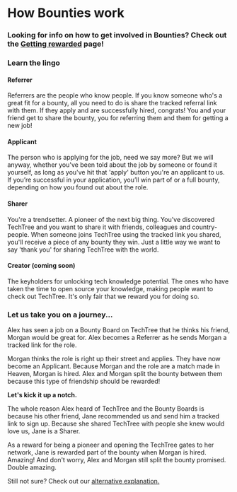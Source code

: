 # How Bounties work

### **Looking for info on how to get involved in Bounties? Check out the** [**Getting rewarded**](../getting-rewarded.md) **page!**

### **Learn the lingo**

#### **Referrer**

Referrers are the people who know people. If you know someone who's a great fit for a bounty, all you need to do is share the tracked referral link with them. If they apply and are successfully hired, congrats! You and your friend get to share the bounty, you for referring them and them for getting a new job!

#### **Applicant**

The person who is applying for the job, need we say more? But we will anyway, whether you've been told about the job by someone or found it yourself, as long as you've hit that 'apply' button you're an applicant to us. If you’re successful in your application, you’ll win part of or a full bounty, depending on how you found out about the role.

#### **Sharer**

You're a trendsetter. A pioneer of the next big thing. You've discovered TechTree and you want to share it with friends, colleagues and country-people. When someone joins TechTree using the tracked link you shared, you'll receive a piece of any bounty they win. Just a little way we want to say 'thank you' for sharing TechTree with the world.

#### **Creator (coming soon)**

The keyholders for unlocking tech knowledge potential. The ones who have taken the time to open source your knowledge, making people want to check out TechTree. It's only fair that we reward you for doing so.

### **Let us take you on a journey...**

Alex has seen a job on a Bounty Board on TechTree that he thinks his friend, Morgan would be great for. Alex becomes a Referrer as he sends Morgan a tracked link for the role.

Morgan thinks the role is right up their street and applies. They have now become an Applicant. Because Morgan and the role are a match made in Heaven, Morgan is hired. Alex and Morgan split the bounty between them because this type of friendship should be rewarded!

**Let's kick it up a notch.**

The whole reason Alex heard of TechTree and the Bounty Boards is because his other friend, Jane recommended us and send him a tracked link to sign up. Because she shared TechTree with people she knew would love us, Jane is a Sharer.

As a reward for being a pioneer and opening the TechTree gates to her network, Jane is rewarded part of the bounty when Morgan is hired. Amazing! And don't worry, Alex and Morgan still split the bounty promised. Double amazing.



Still not sure? Check out our [alternative explanation](how-bounties-work-alternative.md)[. ](how-bounties-work-alternative.md)
